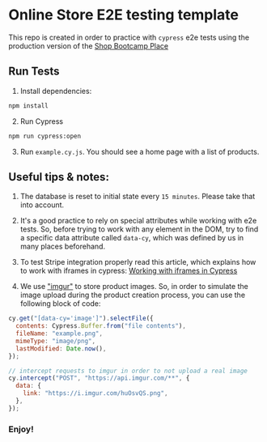 # Online Store E2E testing template

This repo is created in order to practice with `cypress` e2e tests using the production version of the [Shop Bootcamp Place](https://shop.bootcamp.place)

## Run Tests

1. Install dependencies:

```bash
npm install
```

2. Run Cypress

```bash
npm run cypress:open
```

3. Run `example.cy.js`. You should see a home page with a list of products.

## Useful tips & notes:

1. The database is reset to initial state every `15 minutes`. Please take that into account.

2. It's a good practice to rely on special attributes while working with e2e tests. So, before trying to work with any element in the DOM, try to find a specific data attribute called `data-cy`, which was defined by us in many places beforehand.

3. To test Stripe integration properly read this article, which explains how to work with iframes in cypress: [Working with iframes in Cypress](https://www.cypress.io/blog/2020/02/12/working-with-iframes-in-cypress)

4. We use ["imgur"](https://imgur.com/) to store product images. So, in order to simulate the image upload during the product creation process, you can use the following block of code:

```javascript
cy.get("[data-cy='image']").selectFile({
  contents: Cypress.Buffer.from("file contents"),
  fileName: "example.png",
  mimeType: "image/png",
  lastModified: Date.now(),
});

// intercept requests to imgur in order to not upload a real image
cy.intercept("POST", "https://api.imgur.com/**", {
  data: {
    link: "https://i.imgur.com/huOsvQS.png",
  },
});
```

### Enjoy!
